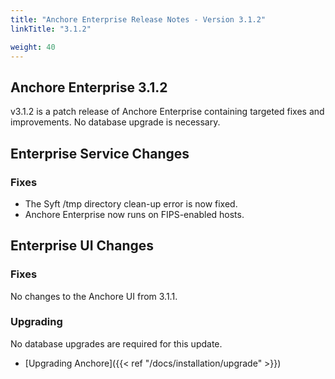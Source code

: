 ```yaml
---
title: "Anchore Enterprise Release Notes - Version 3.1.2"
linkTitle: "3.1.2"

weight: 40
---
```


## Anchore Enterprise 3.1.2

v3.1.2 is a patch release of Anchore Enterprise containing targeted fixes and improvements. No database upgrade is necessary.

## Enterprise Service Changes


### Fixes
- The Syft /tmp directory clean-up error is now fixed.
- Anchore Enterprise now runs on FIPS-enabled hosts.


## Enterprise UI Changes

### Fixes
No changes to the Anchore UI from 3.1.1.

### Upgrading
No database upgrades are required for this update.


* [Upgrading Anchore]({{< ref "/docs/installation/upgrade" >}})
